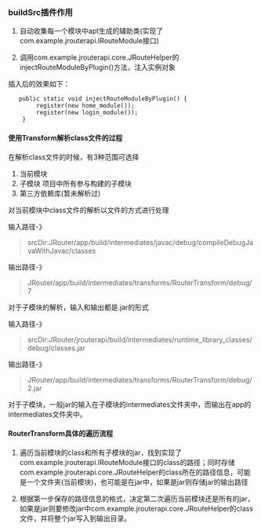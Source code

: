 ### buildSrc插件作用

1. 自动收集每一个模块中apt生成的辅助类(实现了com.example.jrouterapi.IRouteModule接口)

2. 调用com.example.jrouterapi.core.JRouteHelper的injectRouteModuleByPlugin()方法，注入实例对象

插入后的效果如下：

```
   public static void injectRouteModuleByPlugin() {
        register(new home_module());
        register(new login_module());
    }
```

#### 使用Transform解析class文件的过程

在解析class文件的时候，有3种范围可选择

1. 当前模块    
2. 子模块   项目中所有参与构建的子模块
3. 第三方依赖库(暂未解析过)

对当前模块中class文件的解析以文件的方式进行处理

输入路径-》
>srcDir:JRouter/app/build/intermediates/javac/debug/compileDebugJavaWithJavac/classes

输出路径-》
>JRouter/app/build/intermediates/transforms/RouterTransform/debug/7

对于子模块的解析，输入和输出都是.jar的形式

输入路径-》
>srcDir:JRouter/jrouterapi/build/intermediates/runtime_library_classes/debug/classes.jar

输出路径-》
>JRouter/app/build/intermediates/transforms/RouterTransform/debug/2.jar

对于子模块，一般jar的输入在子模块的intermediates文件夹中，而输出在app的intermediates文件夹中。

#### RouterTransform具体的遍历流程

1. 遍历当前模块的class和所有子模块的jar，找到实现了com.example.jrouterapi.IRouteModule接口的class的路径；同时存储com.example.jrouterapi.core.JRouteHelper的class所在的路径信息，可能是一个文件夹(当前模块)，也可能是在jar中，如果是jar则存储jar的输出路径

2. 根据第一步保存的路径信息的格式，决定第二次遍历当前模块还是所有的jar，如果是jar则要修改jar中com.example.jrouterapi.core.JRouteHelper的class文件，并将整个jar写入到输出目录。




